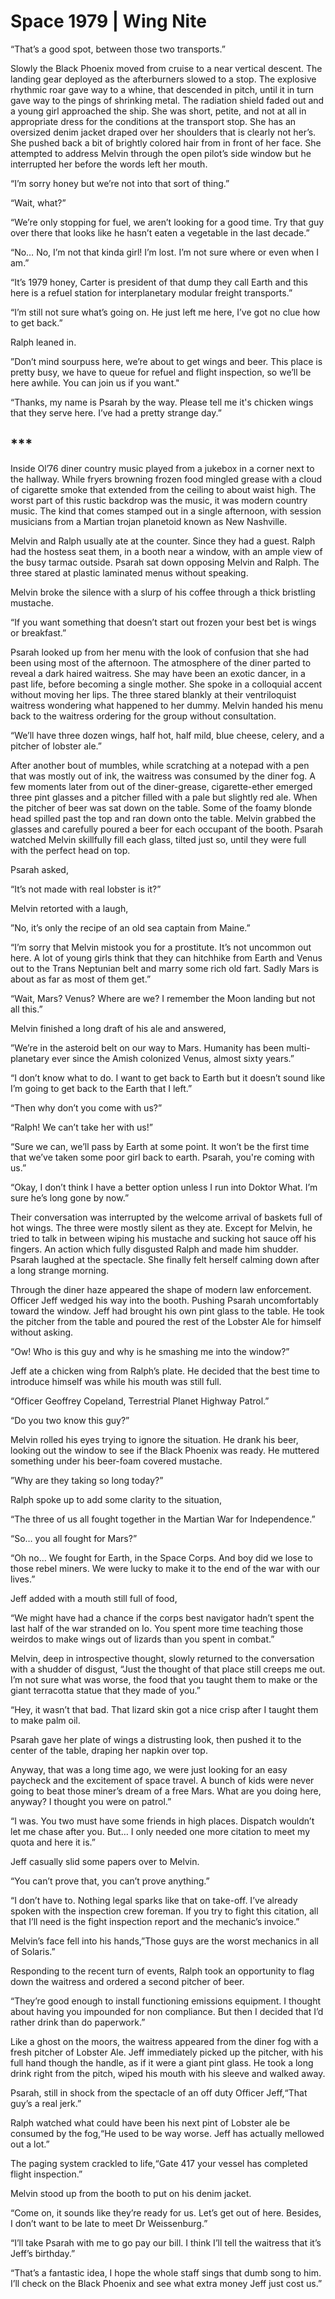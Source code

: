 # Space 1979 | Wing Nite
“That’s a good spot, between those two transports.”

Slowly the Black Phoenix moved from cruise to a near vertical descent. The landing gear deployed as the afterburners slowed to a stop. The explosive rhythmic roar gave way to a whine, that descended in pitch, until it in turn gave way to the pings of shrinking metal. The radiation shield faded out and a young girl approached the ship. She was short, petite, and not at all in appropriate dress for the conditions at the transport stop. She has an oversized denim jacket draped over her shoulders that is clearly not her’s. She pushed back a bit of brightly colored hair from in front of her face. She attempted to address Melvin through the open pilot’s side window but he interrupted her before the words left her mouth.

“I’m sorry honey but we’re not into that sort of thing.”

“Wait, what?”

“We’re only stopping for fuel, we aren’t looking for a good time. Try that guy over there that looks like he hasn’t eaten a vegetable in the last decade.”

“No… No, I’m not that kinda girl! I’m lost. I’m not sure where or even when I am.”

“It’s 1979 honey, Carter is president of that dump they call Earth and this here is a refuel station for interplanetary modular freight transports.”

“I’m still not sure what’s going on. He just left me here, I’ve got no clue how to get back.”

Ralph leaned in.

”Don’t mind sourpuss here, we’re about to get wings and beer. This place is pretty busy, we have to queue for refuel and flight inspection, so we’ll be here awhile. You can join us if you want."

“Thanks, my name is Psarah by the way. Please tell me it's chicken wings that they serve here. I’ve had a pretty strange day.”

## ***
Inside Ol’76 diner country music played from a jukebox in a corner next to the hallway. While fryers browning frozen food mingled grease with a cloud of cigarette smoke that extended from the ceiling to about waist high. The worst part of this rustic backdrop was the music, it was modern country music. The kind that comes stamped out in a single afternoon, with session musicians from a Martian trojan planetoid known as New Nashville.

Melvin and Ralph usually ate at the counter. Since they had a guest. Ralph had the hostess seat them, in a booth near a window, with an ample view of the busy tarmac outside. Psarah sat down opposing Melvin and Ralph. The three stared at plastic laminated menus without speaking.

Melvin broke the silence with a slurp of his coffee through a thick bristling mustache.

“If you want something that doesn’t start out frozen your best bet is wings or breakfast.”

Psarah looked up from her menu with the look of confusion that she had been using most of the afternoon. The atmosphere of the diner parted to reveal a dark haired waitress. She may have been an exotic dancer, in a past life, before becoming a single mother. She spoke in a colloquial accent without moving her lips. The three stared blankly at their ventriloquist waitress wondering what happened to her dummy. Melvin handed his menu back to the waitress ordering for the group without consultation.

“We’ll have three dozen wings, half hot, half mild, blue cheese, celery, and a pitcher of lobster ale.”

After another bout of mumbles, while scratching at a notepad with a pen that was mostly out of ink, the waitress was consumed by the diner fog. A few moments later from out of the diner-grease, cigarette-ether emerged three pint glasses and a pitcher filled with a pale but slightly red ale. When the pitcher of beer was sat down on the table. Some of the foamy blonde head spilled past the top and ran down onto the table. Melvin grabbed the glasses and carefully poured a beer for each occupant of the booth.
Psarah watched Melvin skillfully fill each glass, tilted just so, until they were full with the perfect head on top.

Psarah asked,

“It’s not made with real lobster is it?”

Melvin retorted with a laugh,

”No, it’s only the recipe of an old sea captain from Maine.”

“I’m sorry that Melvin mistook you for a prostitute. It’s not uncommon out here. A lot of young girls think that they can hitchhike from Earth and Venus out to the Trans Neptunian belt and marry some rich old fart. Sadly Mars is about as far as most of them get.”

“Wait, Mars? Venus? Where are we? I remember the Moon landing but not all this.”

Melvin finished a long draft of his ale and answered,

”We’re in the asteroid belt on our way to Mars. Humanity has been multi-planetary ever since the Amish colonized Venus, almost sixty years.”

“I don’t know what to do. I want to get back to Earth but it doesn’t sound like I’m going to get back to the Earth that I left.”

“Then why don’t you come with us?”

“Ralph! We can’t take her with us!”

“Sure we can, we’ll pass by Earth at some point. It won’t be the first time that we’ve taken some poor girl back to earth. Psarah, you're coming with us.”

“Okay, I don’t think I have a better option unless I run into Doktor What. I’m sure he’s long gone by now.”

Their conversation was interrupted by the welcome arrival of baskets full of hot wings. The three were mostly silent as they ate. Except for Melvin, he tried to talk in between wiping his mustache and sucking hot sauce off his fingers. An action which fully disgusted Ralph and made him shudder. Psarah laughed at the spectacle. She finally felt herself calming down after a long strange morning.

Through the diner haze appeared the shape of modern law enforcement. Officer Jeff wedged his way into the booth. Pushing Psarah uncomfortably toward the window. Jeff had brought his own pint glass to the table. He took the pitcher from the table and poured the rest of the Lobster Ale for himself without asking.

“Ow! Who is this guy and why is he smashing me into the window?”

Jeff ate a chicken wing from Ralph’s plate. He decided that the best time to introduce himself was while his mouth was still full.

“Officer Geoffrey Copeland, Terrestrial Planet Highway Patrol.”

“Do you two know this guy?”

Melvin rolled his eyes trying to ignore the situation. He drank his beer, looking out the window to see if the Black Phoenix was ready. He muttered something under his beer-foam covered mustache.

”Why are they taking so long today?”

Ralph spoke up to add some clarity to the situation,

“The three of us all fought together in the Martian War for Independence.”

“So… you all fought for Mars?”

“Oh no… We fought for Earth, in the Space Corps. And boy did we lose to those rebel miners. We were lucky to make it to the end of the war with our lives.”

Jeff added with a mouth still full of food,

“We might have had a chance if the corps best navigator hadn’t spent the last half of the war stranded on Io. You spent more time teaching those weirdos to make wings out of lizards than you spent in combat.”

Melvin, deep in introspective thought, slowly returned to the conversation with a shudder of disgust, “Just the thought of that place still creeps me out. I’m not sure what was worse, the food that you taught them to make or the giant terracotta statue that they made of you.”

“Hey, it wasn’t that bad. That lizard skin got a nice crisp after I taught them to make palm oil.

Psarah gave her plate of wings a distrusting look, then pushed it to the center of the table, draping her napkin over top.

Anyway, that was a long time ago, we were just looking for an easy paycheck and the excitement of space travel. A bunch of kids were never going to beat those miner’s dream of a free Mars. What are you doing here, anyway? I thought you were on patrol.”

“I was. You two must have some friends in high places. Dispatch wouldn’t let me chase after you. But… I only needed one more citation to meet my quota and here it is.”

Jeff casually slid some papers over to Melvin.

“You can’t prove that, you can’t prove anything.”

“I don’t have to. Nothing legal sparks like that on take-off. I’ve already spoken with the inspection crew foreman. If you try to fight this citation, all that I’ll need is the fight inspection report and the mechanic’s invoice.”

Melvin’s face fell into his hands,”Those guys are the worst mechanics in all of Solaris.”

Responding to the recent turn of events, Ralph took an opportunity to flag down the waitress and ordered a second pitcher of beer.

“They’re good enough to install functioning emissions equipment. I thought about having you impounded for non compliance. But then I decided that I’d rather drink than do paperwork.”

Like a ghost on the moors, the waitress appeared from the diner fog with a fresh pitcher of Lobster Ale. Jeff immediately picked up the pitcher, with his full hand though the handle, as if it were a giant pint glass. He took a long drink right from the pitch, wiped his mouth with his sleeve and walked away.

Psarah, still in shock from the spectacle of an off duty Officer Jeff,“That guy’s a real jerk.”

Ralph watched what could have been his next pint of Lobster ale be consumed by the fog,“He used to be way worse. Jeff has actually mellowed out a lot.”

The paging system crackled to life,“Gate 417 your vessel has completed flight inspection.”

Melvin stood up from the booth to put on his denim jacket.

“Come on, it sounds like they’re ready for us. Let’s get out of here. Besides, I don’t want to be late to meet Dr Weissenburg.”

“I’ll take Psarah with me to go pay our bill. I think I’ll tell the waitress that it’s Jeff’s birthday.”

“That’s a fantastic idea, I hope the whole staff sings that dumb song to him. I’ll check on the Black Phoenix and see what extra money Jeff just cost us.” 


